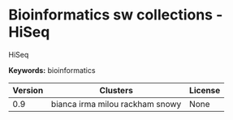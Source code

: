 # Bioinformatics sw collections - HiSeq

HiSeq

**Keywords:** bioinformatics



| Version | Clusters | License |
| ------- | -------- | ------- |
| 0.9 | bianca irma milou rackham snowy | None |
